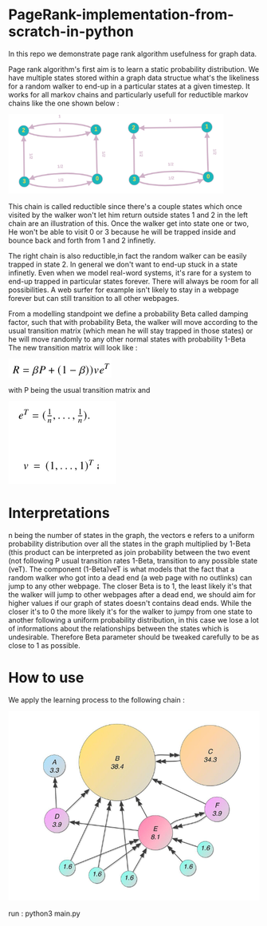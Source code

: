 # PageRank-implementation-from-scratch-in-python

In this repo we demonstrate page rank algorithm usefulness for graph data.

Page rank algorithm's first aim is to learn a static probability distribution. We have multiple states stored within a graph data structue what's the likeliness for a random walker to end-up in a particular states at a given timestep. It works for all markov chains and particularly usefull for reductible markov chains like the one shown below :

![Alt text](/demo_images./markov_chains.png?raw=true "Reductible markov chain") 

This chain is called reductible since there's a couple states which once visited by the walker won't let him return outside states 1 and 2 in the left chain are an illustration of this. Once the walker get into state one or two, He won't be able to visit 0 or 3 because he will be trapped inside and bounce back and forth from 1 and 2 infinetly. 

The right chain is also reductible,in fact the random walker can be easily trapped in state 2. In general we don't want to end-up stuck in a state infinetly. Even when we model real-word systems, it's rare for a system to end-up trapped in particular states forever. There will always be room for all possibilities. A web surfer for example isn't likely to stay in a webpage forever but can still transition to all other webpages.

From a modelling standpoint we define a probability Beta called damping factor, such that with probability Beta, the walker will move according to the  usual transition matrix (which mean he will stay trapped in those states) or he will move randomly to any other normal states with probability 1-Beta
The new transition matrix will look like :

![Alt text](/demo_images./new_transition_matrix.png?raw=true "Reductible markov chain") 

with P being the usual transition matrix and 

![Alt text](/demo_images./vectors.png?raw=true "Reductible markov chain") 

# Interpretations

n being the number of states in the graph, the vectors e refers to a uniform probability distribution over all the states in the graph multiplied by 1-Beta (this product can be interpreted as join probability between the two event (not following P usual transition rates 1-Beta, transition to any possible state (veT). The component (1-Beta)veT is what models that the fact that a random walker who got into a dead end (a web page with no outlinks) can jump to any other webpage. The closer Beta is to 1, the least likely it's that the walker will jump to other webpages after a dead end, we should aim for higher values if our graph of states doesn't contains dead ends. While the closer it's to 0 the more likely it's for the walker to jumpy from one state to another following a uniform probability distribution, in this case we lose a lot of informations about the relationships between the states which is undesirable. Therefore Beta parameter should be tweaked carefully to be as close to 1 as possible.

# How to use 
We apply the learning process to the following chain :

![Alt text](/demo_images./example.png?raw=true "Reductible markov chain") 

run : python3 main.py

